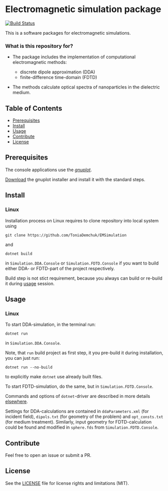 
# Electromagnetic simulation package #

[![Build Status](https://travis-ci.org/ToniaDemchuk/EMSimulation.svg?branch=master)](https://travis-ci.org/ToniaDemchuk/EMSimulation)

This is a software packages for electromagnetic simulations.

### What is this repository for? ###

* The package includes the implementation of computational electromagnetic methods:
	 - discrete dipole approximation (DDA) 
	 - finite-difference time-domain (FDTD)

* The methods calculate optical spectra of nanoparticles in the dielectric medium.

## Table of Contents


- [Prerequisites](#prerequisites)
- [Install](#install)
- [Usage](#usage)
- [Contribute](#contribute)
- [License](#license)



## Prerequisites
The console applications use the [*gnuplot*](http://gnuplot.sourceforge.net/).

[Download](http://gnuplot.sourceforge.net/download.html) the gnuplot installer  and install it with the standard steps.


## Install

### Linux

Installation process on Linux requires to clone repository into local system using 
```
git clone https://github.com/ToniaDemchuk/EMSimulation
```
and
```
dotnet build
```
in `Simulation.DDA.Console` or `Simulation.FDTD.Console` if you want to build either DDA- or FDTD-part of the project respectively.

Build step is not stict requirement, because you always can build or re-build it during [usage](#usage) session.

## Usage

### Linux

To start DDA-simulation, in the terminal run:
```
dotnet run
```
in `Simulation.DDA.Console`. 

Note, that `run` build project as first step, it you pre-build it during installation, you can just run:
```
dotnet run --no-build
```
to explicitly make `dotnet` use already built files.

To start FDTD-simulation, do the same, but in `Simulation.FDTD.Console`.

Commands and options of `dotnet`-driver are described in more details [elsewhere](https://docs.microsoft.com/en-us/dotnet/core/tools/dotnet).

Settings for DDA-calculations are contained in `ddaParameters.xml` (for incident field), `dipols.txt` (for geometry of the problem) and `opt_consts.txt` (for medium treatment).
Similarly, input geometry for FDTD-calculation could be found and modified in `sphere.fds` from `Simulation.FDTD.Console`.

## Contribute

Feel free to open an issue or submit a PR.


## License

See the [LICENSE](LICENSE.md) file for license rights and limitations (MIT).
